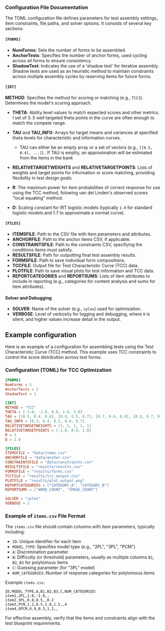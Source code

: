 ### Configuration File Documentation

The TOML configuration file defines parameters for test assembly settings, item constraints, file paths, and solver options. It consists of several key sections:

#### `[FORMS]`

  - **NumForms**: Sets the number of forms to be assembled.
  - **AnchorTests**: Specifies the number of anchor forms, used cycling across all forms to ensure consistency.
  - **ShadowTest**: Indicates the use of a 'shadow test' for iterative assembly. Shadow tests are used as an heuristic method to maintain constraints across multiple assembly cycles by reserving items for future forms.

#### `[IRT]`

**METHOD**: Specifies the method for scoring or matching (e.g., `TCC2`). Determines the model's scoring approach.
  - **THETA**: Ability level values to match expected scores and other metrics. I set of 3..5 well targeted theta points in the curve are often enough to match the compete range.
  - **TAU** and **TAU_INFO**: Arrays for target means and variances at specified theta levels for characteristic and information curves.
    
      + TAU can either be an empty array or a set of vectors (e.g., `[[0.5, 0.4], ...]`).. If TAU is emplty, an approximation will be estimated from the items in the bank
  - **RELATIVETARGETWEIGHTS** and **RELATIVETARGETPOINTS**: Lists of weights and target points for information or score matching, providing flexibility in test design goals.
  - **R**: The maximum power for item probabilities of correct response for use using the TCC method, folowing van del Linden's observed scores "local equating" method.
  - **D**: Scaling constant for IRT logistic models (typically `1.0` for standard logistic models and 1.7 to approximate a normat curve).

#### `[FILES]`

  - **ITEMSFILE**: Path to the CSV file with item parameters and attributes.
  - **ANCHORFILE**: Path to the anchor items CSV, if applicable.
  - **CONSTRAINTSFILE**: Path to the constraints CSV, specifying the conditions items must satisfy.
  - **RESULTSFILE**: Path for outputting final test assembly results.
  - **FORMSFILE**: Path to save individual form compositions.
  - **TCCFILE**: Output file for Test Characteristic Curve (TCC) data.
  - **PLOTFILE**: Path to save visual plots for test information and TCC data.
  - **REPORTCATEGORIES** and **REPORTSUMS**: Lists of item attributes to include in reporting (e.g., categories for content analysis and sums for item attributes).

#### Solver and Debugging

  - **SOLVER**: Name of the solver (e.g., `cplex`) used for optimization.
  - **VERBOSE**: Level of verbosity for logging and debugging, where `0` is silent, and higher values increase detail in the output.

## Example configuration

Here is an example of a configuration for assembling tests using the Test Characteristic Curve (TCC) method. This example uses TCC constraints to control the score distribution across test forms:

### Configuration (TOML) for TCC Optimization

```toml
[FORMS]
NumForms = 5
AnchorTests = 2
ShadowTest = 1

[IRT]
METHOD = "TCC"
THETA = [-3.0, -1.0, 0.0, 1.0, 3.0]
TAU = [[0.5, 0.4, 0.6], [0.6, 0.5, 0.7], [0.7, 0.6, 0.8], [0.8, 0.7, 0.9]]
TAU_INFO = [0.3, 0.4, 0.5, 0.6, 0.7]
RELATIVETARGETWEIGHTS = [1, 1, 1, 1, 1]
RELATIVETARGETPOINTS = [-1.0, 0.0, 1.0]
R = 3
D = 1.0

[FILES]
ITEMSFILE = "data/items.csv"
ANCHORFILE = "data/anchor.csv"
CONSTRAINTSFILE = "data/constraints.csv"
RESULTSFILE = "results/results.csv"
FORMSFILE = "results/forms.csv"
TCCFILE = "results/tcc_output.csv"
PLOTFILE = "results/plot_output.png"
REPORTCATEGORIES = ["CATEGORY_A", "CATEGORY_B"]
REPORTSUMS = ["WORD_COUNT", "IMAGE_COUNT"]

SOLVER = "cplex"
VERBOSE = 1
```

### Example of `items.csv` File Format

The `items.csv` file should contain columns with item parameters, typically including:

  - `ID`: Unique identifier for each item
  - `MODEL_TYPE`: Specifies model type (e.g., "2PL", "3PL", "PCM")
  - `A`: Discrimination parameter
  - `B`: Difficulty (or threshold) parameters, usually as multiple columns `B1`, `B2`, `B3` for polytomous items
  - `C`: Guessing parameter (for "3PL" model)
  - `NUM_CATEGORIES`: Number of response categories for polytomous items

Example `items.csv`:

```csv
ID,MODEL_TYPE,A,B1,B2,B3,C,NUM_CATEGORIES
item1,2PL,1.0,-1.0,,
item2,3PL,0.8,0.5,,0.2
item3,PCM,1.2,0.5,1.0,1.5,,4
item4,GPCM,0.9,0.3,1.2,,
```

For effective assembly, verify that the items and constraints align with the test blueprint requirements.
